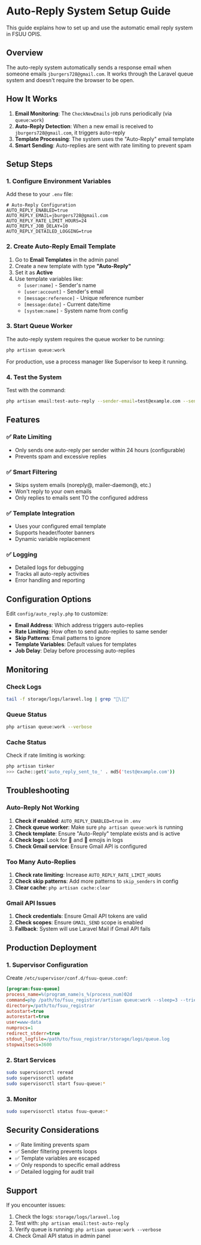 # Auto-Reply System Setup Guide

This guide explains how to set up and use the automatic email reply system in FSUU OPIS.

## Overview

The auto-reply system automatically sends a response email when someone emails `jburgers728@gmail.com`. It works through the Laravel queue system and doesn't require the browser to be open.

## How It Works

1. **Email Monitoring**: The `CheckNewEmails` job runs periodically (via `queue:work`)
2. **Auto-Reply Detection**: When a new email is received to `jburgers728@gmail.com`, it triggers auto-reply
3. **Template Processing**: The system uses the "Auto-Reply" email template
4. **Smart Sending**: Auto-replies are sent with rate limiting to prevent spam

## Setup Steps

### 1. Configure Environment Variables

Add these to your `.env` file:

```env
# Auto-Reply Configuration
AUTO_REPLY_ENABLED=true
AUTO_REPLY_EMAIL=jburgers728@gmail.com
AUTO_REPLY_RATE_LIMIT_HOURS=24
AUTO_REPLY_JOB_DELAY=10
AUTO_REPLY_DETAILED_LOGGING=true
```

### 2. Create Auto-Reply Email Template

1. Go to **Email Templates** in the admin panel
2. Create a new template with type **"Auto-Reply"**
3. Set it as **Active**
4. Use template variables like:
   - `[user:name]` - Sender's name
   - `[user:account]` - Sender's email
   - `[message:reference]` - Unique reference number
   - `[message:date]` - Current date/time
   - `[system:name]` - System name from config

### 3. Start Queue Worker

The auto-reply system requires the queue worker to be running:

```bash
php artisan queue:work
```

For production, use a process manager like Supervisor to keep it running.

### 4. Test the System

Test with the command:

```bash
php artisan email:test-auto-reply --sender-email=test@example.com --sender-name="Test User"
```

## Features

### ✅ **Rate Limiting**
- Only sends one auto-reply per sender within 24 hours (configurable)
- Prevents spam and excessive replies

### ✅ **Smart Filtering**
- Skips system emails (noreply@, mailer-daemon@, etc.)
- Won't reply to your own emails
- Only replies to emails sent TO the configured address

### ✅ **Template Integration**
- Uses your configured email template
- Supports header/footer banners
- Dynamic variable replacement

### ✅ **Logging**
- Detailed logs for debugging
- Tracks all auto-reply activities
- Error handling and reporting

## Configuration Options

Edit `config/auto_reply.php` to customize:

- **Email Address**: Which address triggers auto-replies
- **Rate Limiting**: How often to send auto-replies to same sender
- **Skip Patterns**: Email patterns to ignore
- **Template Variables**: Default values for templates
- **Job Delay**: Delay before processing auto-replies

## Monitoring

### Check Logs
```bash
tail -f storage/logs/laravel.log | grep "🤖\|📧"
```

### Queue Status
```bash
php artisan queue:work --verbose
```

### Cache Status
Check if rate limiting is working:
```bash
php artisan tinker
>>> Cache::get('auto_reply_sent_to_' . md5('test@example.com'))
```

## Troubleshooting

### Auto-Reply Not Working

1. **Check if enabled**: `AUTO_REPLY_ENABLED=true` in `.env`
2. **Check queue worker**: Make sure `php artisan queue:work` is running
3. **Check template**: Ensure "Auto-Reply" template exists and is active
4. **Check logs**: Look for 🤖 and 📧 emojis in logs
5. **Check Gmail service**: Ensure Gmail API is configured

### Too Many Auto-Replies

1. **Check rate limiting**: Increase `AUTO_REPLY_RATE_LIMIT_HOURS`
2. **Check skip patterns**: Add more patterns to `skip_senders` in config
3. **Clear cache**: `php artisan cache:clear`

### Gmail API Issues

1. **Check credentials**: Ensure Gmail API tokens are valid
2. **Check scopes**: Ensure `GMAIL_SEND` scope is enabled
3. **Fallback**: System will use Laravel Mail if Gmail API fails

## Production Deployment

### 1. Supervisor Configuration

Create `/etc/supervisor/conf.d/fsuu-queue.conf`:

```ini
[program:fsuu-queue]
process_name=%(program_name)s_%(process_num)02d
command=php /path/to/fsuu_registrar/artisan queue:work --sleep=3 --tries=3 --max-time=3600
directory=/path/to/fsuu_registrar
autostart=true
autorestart=true
user=www-data
numprocs=1
redirect_stderr=true
stdout_logfile=/path/to/fsuu_registrar/storage/logs/queue.log
stopwaitsecs=3600
```

### 2. Start Services

```bash
sudo supervisorctl reread
sudo supervisorctl update
sudo supervisorctl start fsuu-queue:*
```

### 3. Monitor

```bash
sudo supervisorctl status fsuu-queue:*
```

## Security Considerations

- ✅ Rate limiting prevents spam
- ✅ Sender filtering prevents loops
- ✅ Template variables are escaped
- ✅ Only responds to specific email address
- ✅ Detailed logging for audit trail

## Support

If you encounter issues:

1. Check the logs: `storage/logs/laravel.log`
2. Test with: `php artisan email:test-auto-reply`
3. Verify queue is running: `php artisan queue:work --verbose`
4. Check Gmail API status in admin panel